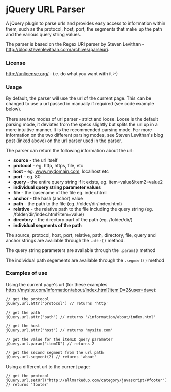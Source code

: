 jQuery URL Parser
=================

A jQuery plugin to parse urls and provides easy access to information within them, such as the protocol, host, port, the segments that make up the path and the various query string values.

The parser is based on the Regex URI parser by Steven Levithan - http://blog.stevenlevithan.com/archives/parseuri.

### License

http://unlicense.org/ - i.e. do what you want with it :-)

### Usage

By default, the parser will use the url of the current page. This can be changed to use a url passed in manually if required (see code example below).

There are two modes of url parser - strict and loose. Loose is the default parsing mode, it deviates from the specs slightly but splits the url up in a more intuitive manner. It is the recommended parsing mode. For more information on the two different parsing modes, see Steven Levithan's blog post (linked above) on the url parser used in the parser.

The parser can return the following information about the url:

*    **source** - the url itself
*    **protocol** - eg. http, https, file, etc
*    **host** - eg. www.mydomain.com, localhost etc
*    **port** - eg. 80
*    **query** - the entire query string if it exists, eg. item=value&item2=value2
*    **individual query string parameter values**
*    **file** - the basename of the file eg. index.html
*    **anchor** - the hash (anchor) value
*    **path** - the path to the file (eg. /folder/dir/index.html)
*    **relative** - the relative path to the file including the query string (eg. /folder/dir/index.html?item=value)
*    **directory** - the directory part of the path (eg. /folder/dir/)
*    **individual segments of the path**

The source, protocol, host, port, relative, path, directory, file, query and anchor strings are available through the `.attr()` method.

The query string parameters are available through the `.param()` method

The individual path segements are available through the `.segment()` method

### Examples of use

Using the current page's url (for these examples  https://mysite.com/information/about/index.html?itemID=2&user=dave):

    // get the protocol
    jQuery.url.attr("protocol") // returns 'http'

    // get the path
    jQuery.url.attr("path") // returns '/information/about/index.html'

    // get the host
    jQuery.url.attr("host") // returns 'mysite.com'

    // get the value for the itemID query parameter
    jQuery.url.param("itemID") // returns 2

    // get the second segment from the url path
    jQuery.url.segment(2) // returns 'about'
    
Using a different url to the current page:

    // get the protocol
    jQuery.url.setUrl("http://allmarkedup.com/category/javascript/#footer").attr("anchor") // returns 'footer'

